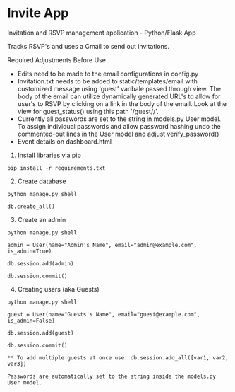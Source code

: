 # Invite App
Invitation and RSVP management application - Python/Flask App

Tracks RSVP's and uses a Gmail to send out invitations.

Required Adjustments Before Use
- Edits need to be made to the email configurations in config.py
- Invitation.txt needs to be added to static/templates/email with customized message
  using 'guest' varibale passed through view. The body of the email can utilize
  dynamically generated URL's to allow for user's to RSVP by clicking on a link
  in the body of the email. Look at the view for guest_status() using this path 
  '/guest/<email>/<status>'. 
- Currently all passwords are set to the string in models.py User model. To assign
individual passwords and allow password hashing undo the commented-out lines
in the User model and adjust verify_password()
- Event details on dashboard.html

1) Install libraries via pip
```
pip install -r requirements.txt
```
2) Create database
```
python manage.py shell
```
```
db.create_all()
```

3) Create an admin
```
python manage.py shell
```
```
admin = User(name="Admin's Name", email="admin@example.com", is_admin=True)
```
```
db.session.add(admin)
```
```
db.session.commit()
```
4) Creating users (aka Guests)

```
python manage.py shell
```
```
guest = User(name="Guests's Name", email="guest@example.com", is_admin=False)
```
```
db.session.add(guest)
```
```
db.session.commit()
```
```
** To add multiple guests at once use: db.session.add_all([var1, var2, var3])

Passwords are automatically set to the string inside the models.py User model.

